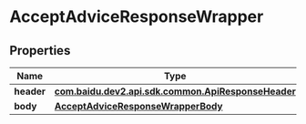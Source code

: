

# AcceptAdviceResponseWrapper


## Properties

Name | Type | Description | Notes
------------ | ------------- | ------------- | -------------
**header** | [**com.baidu.dev2.api.sdk.common.ApiResponseHeader**](com.baidu.dev2.api.sdk.common.ApiResponseHeader.md) |  |  [optional]
**body** | [**AcceptAdviceResponseWrapperBody**](AcceptAdviceResponseWrapperBody.md) |  |  [optional]



